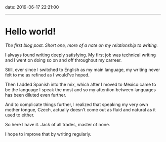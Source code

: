 date: 2019-06-17 22:21:00

---

# Hello world!

_The first blog post. Short one, more of a note on my relationship to writing._

I always found writing deeply satisfying. My first job was technical writing and I went on doing so on and off throughout my carreer.

Still, ever since I switched to English as my main language, my writing never felt to me as refined as I would've hoped.

Then I added Spanish into the mix, which after I moved to Mexico came to be the language I speak the most and so my attention between languages has been diluted even further.

And to complicate things further, I realized that speaking my very own mother tongue, Czech, actually doesn't come out as fluid and natural as it used to either.

So here I have it. Jack of all trades, master of none.

I hope to improve that by writing regularly.
